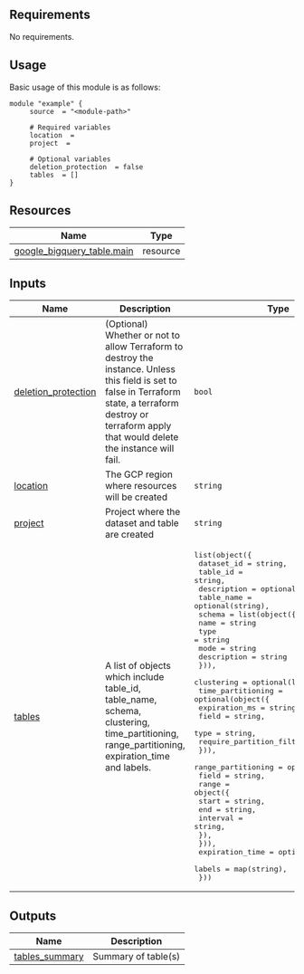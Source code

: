 <!-- BEGIN_AUTOMATED_TF_DOCS_BLOCK -->
## Requirements

No requirements.
## Usage
Basic usage of this module is as follows:

```hcl
module "example" {
	 source  = "<module-path>"

	 # Required variables
	 location  = 
	 project  = 

	 # Optional variables
	 deletion_protection  = false
	 tables  = []
}
```

## Resources

| Name | Type |
|------|------|
| [google_bigquery_table.main](https://registry.terraform.io/providers/hashicorp/google/latest/docs/resources/bigquery_table) | resource |
## Inputs

| Name | Description | Type | Default | Required |
|------|-------------|------|---------|:--------:|
| <a name="input_deletion_protection"></a> [deletion\_protection](#input\_deletion\_protection) | (Optional) Whether or not to allow Terraform to destroy the instance. Unless this field is set to false in Terraform state, a terraform destroy or terraform apply that would delete the instance will fail. | `bool` | `false` | no |
| <a name="input_location"></a> [location](#input\_location) | The GCP region where resources will be created | `string` | n/a | yes |
| <a name="input_project"></a> [project](#input\_project) | Project where the dataset and table are created | `string` | n/a | yes |
| <a name="input_tables"></a> [tables](#input\_tables) | A list of objects which include table\_id, table\_name, schema, clustering, time\_partitioning, range\_partitioning, expiration\_time and labels. | <pre>list(object({<br>    dataset_id  = string,<br>    table_id    = string,<br>    description = optional(string),<br>    table_name  = optional(string),<br>    schema = list(object({<br>      name        = string<br>      type        = string<br>      mode        = string<br>      description = string<br>    })),<br>    clustering = optional(list(string)),<br>    time_partitioning = optional(object({<br>      expiration_ms            = string,<br>      field                    = string,<br>      type                     = string,<br>      require_partition_filter = bool,<br>    })),<br>    range_partitioning = optional(object({<br>      field = string,<br>      range = object({<br>        start    = string,<br>        end      = string,<br>        interval = string,<br>      }),<br>    })),<br>    expiration_time = optional(number),<br>    labels          = map(string),<br>  }))</pre> | `[]` | no |
## Outputs

| Name | Description |
|------|-------------|
| <a name="output_tables_summary"></a> [tables\_summary](#output\_tables\_summary) | Summary of table(s) |
<!-- END_AUTOMATED_TF_DOCS_BLOCK -->